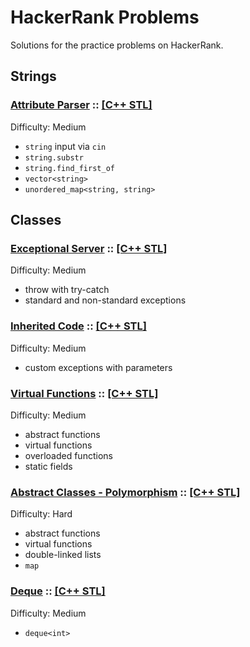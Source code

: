 # HackerRank Problems
Solutions for the practice problems on HackerRank.

## Strings
### [Attribute Parser](https://www.hackerrank.com/challenges/attribute-parser/problem) :: [[C++ STL]](String.Attribute-Parser.STL)
Difficulty: Medium
* `string` input via `cin`
* `string.substr`
* `string.find_first_of`
* `vector<string>`
* `unordered_map<string, string>`

## Classes
### [Exceptional Server](https://www.hackerrank.com/challenges/exceptional-server/problem) :: [[C++ STL]](Class.Exceptional-Server.STL)
Difficulty: Medium
* throw with try-catch
* standard and non-standard exceptions

### [Inherited Code](https://www.hackerrank.com/challenges/inherited-code/problem) :: [[C++ STL]](Class.Inherited-Code.STL)
Difficulty: Medium
* custom exceptions with parameters

### [Virtual Functions](https://www.hackerrank.com/challenges/virtual-functions/problem) :: [[C++ STL]](Class.Virtual-Functions.STL)
Difficulty: Medium
* abstract functions
* virtual functions
* overloaded functions
* static fields

### [Abstract Classes - Polymorphism](https://www.hackerrank.com/challenges/abstract-classes-polymorphism/problem) :: [[C++ STL]](Class.Abstract-Classes.STL)
Difficulty: Hard
* abstract functions
* virtual functions
* double-linked lists
* `map`

### [Deque](https://www.hackerrank.com/challenges/deque-stl/problem) :: [[C++ STL]](Container.Deque.STL)
Difficulty: Medium
* `deque<int>`
